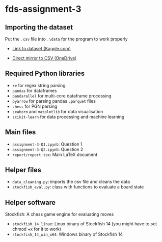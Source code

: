 # fds-assignment-3

## Importing the dataset
Put the `.csv` file into `.\data` for the program to work properly

- [Link to dataset (Kaggle.com)](https://www.kaggle.com/datasets/adityajha1504/chesscom-user-games-60000-games)

- [Direct mirror to CSV (OneDrive)](https://uoe-my.sharepoint.com/:f:/g/personal/s2202694_ed_ac_uk/Eht2Vq26VG1EjXjnz3wL6rkB2JgYYlPw_-jtvzLpkVJp6w?e=eStOrq)

## Required Python libraries
- `re` for regex string parsing
- `pandas` for dataframes
- `pandarallel` for multi-core dataframe processing
- `pyarrow` for parsing pandas `.parquet` files
- `chess` for PGN parsing
- `seaborn` and `matplotlib` for data visualisation
- `scikit-learn` for data processing and machine learning

## Main files
- `assignment-3-Q1.ipynb`: Question 1
- `assignment-3-Q2.ipynb`: Question 2
- `report/report.tex`: Main LaTeX document

## Helper files
- `data_cleaning.py`: imports the csv file and cleans the data
- `stockfish_eval.py`: class with functions to evaluate a board state

## Helper software
Stockfish: A chess game engine for evaluating moves
- `stockfish_14_linux`: Linux binary of Stockfish 14 (you might have to set chmod +x for it to work)
- `stockfish_14_win_x64`: Windows binary of Stockfish 14